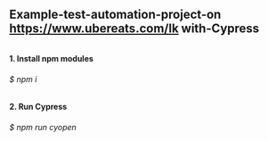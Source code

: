 ## Example-test-automation-project-on https://www.ubereats.com/lk with-Cypress

###### 

#### 1. Install npm modules		
###### $ npm i

#### 2. Run Cypress
###### $ npm run cyopen
